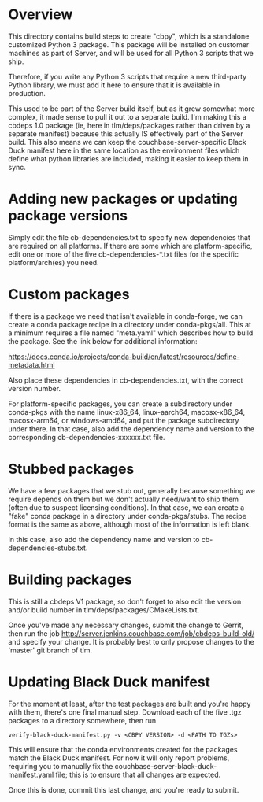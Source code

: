 # Overview

This directory contains build steps to create "cbpy", which is a
standalone customized Python 3 package. This package will be installed
on customer machines as part of Server, and will be used for all Python
3 scripts that we ship.

Therefore, if you write any Python 3 scripts that require a new third-party
Python library, we must add it here to ensure that it is available in
production.

This used to be part of the Server build itself, but as it grew somewhat
more complex, it made sense to pull it out to a separate build. I'm
making this a cbdeps 1.0 package (ie, here in tlm/deps/packages rather
than driven by a separate manifest) because this actually IS effectively
part of the Server build. This also means we can keep the
couchbase-server-specific Black Duck manifest here in the same location
as the environment files which define what python libraries are
included, making it easier to keep them in sync.

# Adding new packages or updating package versions

Simply edit the file cb-dependencies.txt to specify new dependencies
that are required on all platforms. If there are some which are
platform-specific, edit one or more of the five cb-dependencies-*.txt
files for the specific platform/arch(es) you need.

# Custom packages

If there is a package we need that isn't available in conda-forge, we
can create a conda package recipe in a directory under conda-pkgs/all.
This at a minimum requires a file named "meta.yaml" which describes how
to build the package. See the link below for additional information:

https://docs.conda.io/projects/conda-build/en/latest/resources/define-metadata.html

Also place these dependencies in cb-dependencies.txt, with the correct
version number.

For platform-specific packages, you can create a subdirectory under
conda-pkgs with the name linux-x86_64, linux-aarch64, macosx-x86_64,
macosx-arm64, or windows-amd64, and put the package subdirectory under
there. In that case, also add the dependency name and version to the
corresponding cb-dependencies-xxxxxx.txt file.

# Stubbed packages

We have a few packages that we stub out, generally because something we
require depends on them but we don't actually need/want to ship them
(often due to suspect licensing conditions). In that case, we can create
a "fake" conda package in a directory under conda-pkgs/stubs. The recipe
format is the same as above, although most of the information is left
blank.

In this case, also add the dependency name and version to
cb-dependencies-stubs.txt.

# Building packages

This is still a cbdeps V1 package, so don't forget to also edit the
version and/or build number in tlm/deps/packages/CMakeLists.txt.

Once you've made any necessary changes, submit the change to Gerrit,
then run the job
http://server.jenkins.couchbase.com/job/cbdeps-build-old/ and specify
your change. It is probably best to only propose changes to the 'master'
git branch of tlm.

# Updating Black Duck manifest

For the moment at least, after the test packages are built and you're
happy with them, there's one final manual step. Download each of the
five .tgz packages to a directory somewhere, then run

    verify-black-duck-manifest.py -v <CBPY VERSION> -d <PATH TO TGZs>

This will ensure that the conda environments created for the packages
match the Black Duck manifest. For now it will only report problems,
requiring you to manually fix the
couchbase-server-black-duck-manifest.yaml file; this is to ensure that
all changes are expected.

Once this is done, commit this last change, and you're ready to submit.
